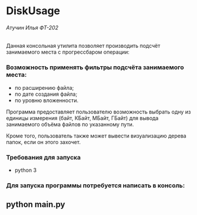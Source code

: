 # DiskUsage 

###### Атучин Илья ФТ-202

Данная консольная утилита позволяет производить  подсчёт занимаемого места с прогрессбаром операции:

### Возможность применять фильтры подсчёта занимаемого места:
- по расширению файла;
- по дате создания файла;
- по уровню вложенности.

Программа предоставляет пользователю возможность выбрать одну из единицы измерения (байт, КБайт, МБайт,
ГБайт) для вывода занимаемого объёма файлов по указанному пути.

Кроме того, пользователь также может вывести визуализацию дерева папок, если он этого захочет.
### Требования для запуска
- python 3

### Для запуска программы потребуется написать в консоль:
## python main.py
